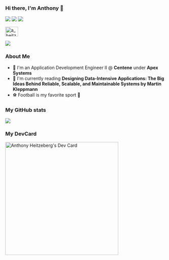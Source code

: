 ### Hi there, I'm Anthony 👋

[![](https://img.shields.io/badge/-@AnthonyHeitzeberg-%23181717?style=flat-square&logo=github)](https://github.com/AnthonyHeitzeberg)
[![](https://img.shields.io/badge/-Anthony%20Heitzeberg-blue?style=flat-square&logo=Linkedin&logoColor=white&link=https://www.linkedin.com/in/anthony-heitzeberg-5537b2179/)](https://www.linkedin.com/in/anthony-heitzeberg-5537b2179/)
[![](https://img.shields.io/badge/-a.heitzeberg007@gmail.com-c14438?style=flat-square&logo=Gmail&logoColor=white&link=mailto:a.heitzeberg007@gmail.com)](mailto:anthonycheitzeberg@gmail.com)
<p align="left">
<a href="https://www.hackerrank.com/a_heitzeberg007" target="blank"><img align="center" src="https://raw.githubusercontent.com/rahuldkjain/github-profile-readme-generator/master/src/images/icons/Social/hackerrank.svg" alt="a_heitzeberg007" height="30" width="40" /></a>
</p>

<a href="https://github.com/anthonyheitzeberg/github-profile-views-counter">
    <img src="https://komarev.com/ghpvc/?username=anthonycheitzeberg&style=for-the-badge&base=20000&color=blue">
</a>

### About Me
- 🔭 I'm an Application Development Engineer II @ **Centene** under **Apex Systems**
- 📘 I'm currently reading **Designing Data-Intensive Applications: The Big Ideas Behind Reliable, Scalable, and Maintainable Systems by Martin Kleppmann**
- ⚽ Football is my favorite sport 🥇

### My GitHub stats 

<img src="https://github-readme-stats.vercel.app/api?username=anthonyheitzeberg&count_private=true&show_icons=true" />

### My DevCard

<a href="https://app.daily.dev/anthonyheitzeberg"><img src="https://api.daily.dev/devcards/v2/kkHQAY0PX38BlSxnky6pJ.png?type=default&r=hb7" width="356" alt="Anthony Heitzeberg's Dev Card"/></a>


